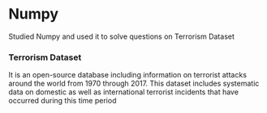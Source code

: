 # Numpy
Studied Numpy and used it to solve questions on Terrorism Dataset

### Terrorism Dataset

It is an open-source database including information on terrorist attacks around the world from 1970 through 2017. This dataset includes systematic data on domestic as well as international terrorist incidents that have occurred during this time period

